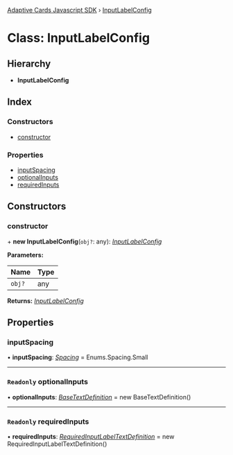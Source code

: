[Adaptive Cards Javascript SDK](../README.md) › [InputLabelConfig](inputlabelconfig.md)

# Class: InputLabelConfig

## Hierarchy

* **InputLabelConfig**

## Index

### Constructors

* [constructor](inputlabelconfig.md#constructor)

### Properties

* [inputSpacing](inputlabelconfig.md#inputspacing)
* [optionalInputs](inputlabelconfig.md#readonly-optionalinputs)
* [requiredInputs](inputlabelconfig.md#readonly-requiredinputs)

## Constructors

###  constructor

\+ **new InputLabelConfig**(`obj?`: any): *[InputLabelConfig](inputlabelconfig.md)*

**Parameters:**

Name | Type |
------ | ------ |
`obj?` | any |

**Returns:** *[InputLabelConfig](inputlabelconfig.md)*

## Properties

###  inputSpacing

• **inputSpacing**: *[Spacing](../enums/spacing.md)* = Enums.Spacing.Small

___

### `Readonly` optionalInputs

• **optionalInputs**: *[BaseTextDefinition](basetextdefinition.md)* = new BaseTextDefinition()

___

### `Readonly` requiredInputs

• **requiredInputs**: *[RequiredInputLabelTextDefinition](requiredinputlabeltextdefinition.md)* = new RequiredInputLabelTextDefinition()

